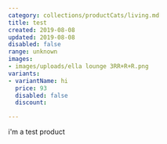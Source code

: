 ```yaml
---
category: collections/productCats/living.md
title: test
created: 2019-08-08
updated: 2019-08-08
disabled: false
range: unknown
images:
- images/uploads/ella lounge 3RR+R+R.png
variants:
- variantName: hi
  price: 93
  disabled: false
  discount: 

---
```

i'm a test product